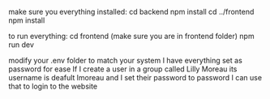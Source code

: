 make sure you everything installed:
cd backend
npm install
cd ../frontend
npm install

to run everything: 
cd frontend (make sure you are in frontend folder)
npm run dev

modify your .env folder to match your system
I have everything set as password for ease
If I create a user in a group called Lilly Moreau its username is deafult lmoreau and I set their password to password
I can use that to login to the website